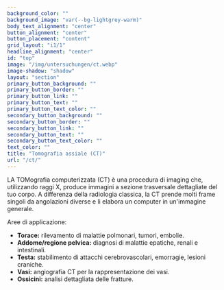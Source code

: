 ```yaml
---
background_color: ""
background_image: "var(--bg-lightgrey-warm)"
body_text_alignment: "center"
button_alignment: "center"
button_placement: "content"
grid_layout: "i1/1"
headline_alignment: "center"
id: "top"
image: "/img/untersuchungen/ct.webp"
image-shadow: "shadow"
layout: "section"
primary_button_background: ""
primary_button_border: ""
primary_button_link: ""
primary_button_text: ""
primary_button_text_color: ""
secondary_button_background: ""
secondary_button_border: ""
secondary_button_link: ""
secondary_button_text: ""
secondary_button_text_color: ""
text_color: ""
title: "Tomografia assiale (CT)"
url: "/ct/"
---
```


LA TOMografia computerizzata (CT) è una procedura di imaging che, utilizzando raggi X, produce immagini a sezione trasversale dettagliate del tuo corpo. A differenza della radiologia classica, la CT prende molti frame singoli da angolazioni diverse e li elabora un computer in un'immagine generale.

Aree di applicazione:

- **Torace:** rilevamento di malattie polmonari, tumori, embolie.
- **Addome/regione pelvica:** diagnosi di malattie epatiche, renali e intestinali.
- **Testa:** stabilimento di attacchi cerebrovascolari, emorragie, lesioni craniche.
- **Vasi:** angiografia CT per la rappresentazione dei vasi.
- **Ossicini:** analisi dettagliata delle fratture.